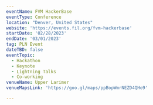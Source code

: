 ```yaml
---
eventName: FVM HackerBase
eventType: Conference
location: "Denver, United States"
website: 'https://events.fil.org/fvm-hackerbase'
startDate: '02/28/2023'
endDate: '03/01/2023'
tag: PLN Event
dateTBD: false
eventTopic:
  - Hackathon
  - Keynote
  - Lightning Talks
  - Co-working
venueName: Upper Larimer
venueMapsLink: 'https://goo.gl/maps/ppBopWmrNEZD4QHo9'

---
```


